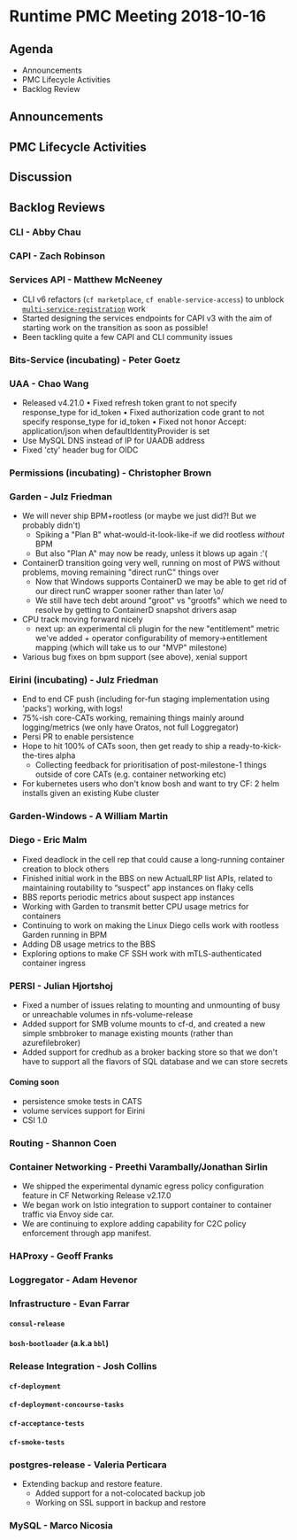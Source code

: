 # Runtime PMC Meeting 2018-10-16

## Agenda

* Announcements
* PMC Lifecycle Activities
* Backlog Review


## Announcements


## PMC Lifecycle Activities


## Discussion


## Backlog Reviews

### CLI - Abby Chau


### CAPI - Zach Robinson


### Services API - Matthew McNeeney

* CLI v6 refactors (`cf marketplace`, `cf enable-service-access`) to unblock [`multi-service-registration`](https://docs.google.com/document/d/1_OBnFCsL3ru43PEXocsCc3EuGaM0YLHjr0iAoXnakt4/edit) work
* Started designing the services endpoints for CAPI v3 with the aim of starting work on the transition as soon as possible! 
* Been tackling quite a few CAPI and CLI community issues

### Bits-Service (incubating) - Peter Goetz


### UAA - Chao Wang
- Released v4.21.0
	• Fixed refresh token grant to not specify response_type for id_token
	• Fixed authorization code grant to not specify response_type for id_token
	• Fixed not honor Accept: application/json when defaultIdentityProvider is set
- Use MySQL DNS instead of IP for UAADB address
- Fixed 'cty' header bug for OIDC


### Permissions (incubating) - Christopher Brown


### Garden - Julz Friedman

 - We will never ship BPM+rootless (or maybe we just did?! But we probably didn't)
   - Spiking a "Plan B" what-would-it-look-like-if we did rootless *without* BPM
   - But also "Plan A" may now be ready, unless it blows up again :'(
 - ContainerD transition going very well, running on most of PWS without problems, moving remaining "direct runC" things over
   - Now that Windows supports ContainerD we may be able to get rid of our direct runC wrapper sooner rather than later \o/
   - We still have tech debt around "groot" vs "grootfs" which we need to resolve by getting to ContainerD snapshot drivers asap
 - CPU track moving forward nicely
   - next up: an experimental cli plugin for the new "entitlement" metric we've added + operator configurability of memory->entitlement mapping (which will take us to our "MVP" milestone)
 - Various bug fixes on bpm support (see above), xenial support

### Eirini (incubating) - Julz Friedman

 - End to end CF push (including for-fun staging implementation using 'packs') working, with logs!
 - 75%-ish core-CATs working, remaining things mainly around logging/metrics (we only have Oratos, not full Loggregator)
 - Persi PR to enable persistence
 - Hope to hit 100% of CATs soon, then get ready to ship a ready-to-kick-the-tires alpha
   - Collecting feedback for prioritisation of post-milestone-1 things outside of core CATs (e.g. container networking etc)
 - For kubernetes users who don't know bosh and want to try CF: 2 helm installs given an existing Kube cluster

### Garden-Windows - A William Martin


### Diego - Eric Malm

- Fixed deadlock in the cell rep that could cause a long-running container creation to block others
- Finished initial work in the BBS on new ActualLRP list APIs, related to maintaining routability to “suspect” app instances on flaky cells
- BBS reports periodic metrics about suspect app instances
- Working with Garden to transmit better CPU usage metrics for containers
- Continuing to work on making the Linux Diego cells work with rootless Garden running in BPM
- Adding DB usage metrics to the BBS
- Exploring options to make CF SSH work with mTLS-authenticated container ingress


### PERSI - Julian Hjortshoj

- Fixed a number of issues relating to mounting and unmounting of busy or unreachable volumes in nfs-volume-release
- Added support for SMB volume mounts to cf-d, and created a new simple smbbroker to manage existing mounts (rather than azurefilebroker)
- Added support for credhub as a broker backing store so that we don't have to support all the flavors of SQL database and we can store secrets

#### Coming soon
- persistence smoke tests in CATS
- volume services support for Eirini
- CSI 1.0

### Routing - Shannon Coen


### Container Networking - Preethi Varambally/Jonathan Sirlin
- We shipped the experimental dynamic egress policy configuration feature in CF Networking Release v2.17.0 
- We began work on Istio integration to support container to container traffic via Envoy side car.
- We are continuing to explore adding capability for C2C policy enforcement through app manifest. 

### HAProxy - Geoff Franks


### Loggregator - Adam Hevenor


### Infrastructure - Evan Farrar

#### `consul-release`


#### `bosh-bootloader` (a.k.a `bbl`)


### Release Integration - Josh Collins

#### `cf-deployment`


#### `cf-deployment-concourse-tasks`


#### `cf-acceptance-tests`


#### `cf-smoke-tests`


### postgres-release - Valeria Perticara
- Extending backup and restore feature.
  - Added support for a not-colocated backup job
  - Working on SSL support in backup and restore

### MySQL - Marco Nicosia


